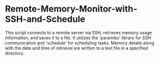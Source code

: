 # Remote-Memory-Monitor-with-SSH-and-Schedule
This script connects to a remote server via SSH, retrieves memory usage information, and saves it to a file. It utilizes the 'paramiko' library for SSH communication and 'schedule' for scheduling tasks. Memory details along with the date and time of retrieval are written to a text file in a specified directory.
